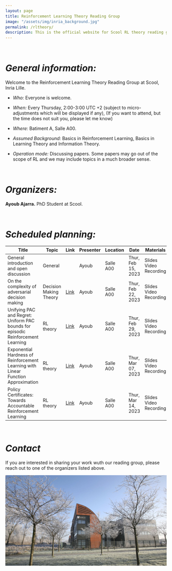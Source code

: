 ```yaml
---
layout: page
title: Reinforcement Learning Theory Reading Group
image: "/assets/img/inria_background.jpg"
permalink: /rltheory/
description: This is the official website for Scool RL theory reading group.
---
```


&nbsp;


# ***General information:***

Welcome to the Reinforcement Learning Theory Reading Group at Scool, Inria Lille.

- *Who:* Everyone is welcome.

- *When:* Every Thursday, 2:00-3:00 UTC +2 (subject to micro-adjustments which will be displayed if any), (If you want to attend, but the time does not suit you, please let me know)

- *Where:* Batiment A, Salle A00.

- *Assumed Background:* Basics in Reinforcement Learning, Basics in Learning Theory and Information Theory.

- *Operation mode:* Discussing papers. Some papers may go out of the scope of RL and we may include topics in a much broader sense.

&nbsp;  

# ***Organizers:***

**Ayoub Ajarra.**
PhD Student at Scool.

&nbsp;


# ***Scheduled planning:***

| Title                                                                           | Topic                  | Link | Presenter | Location  | Date               | Materials              |
|---------------------------------------------------------------------------------|------------------------|------|-----------|-----------|--------------------|------------------------|
| General introduction and open discussion                                        | General                |      | Ayoub     | Salle A00 | Thur, Feb 15, 2023 | Slides Video Recording |
| On the complexity of adversarial decision making                                | Decision Making Theory | [Link](https://arxiv.org/abs/2206.13063)     | Ayoub     | Salle A00 | Thur, Feb 22, 2023 | Slides Video Recording |
| Unifying PAC and Regret: Uniform PAC bounds for episodic Reinforcement Learning | RL theory              |  [Link](https://arxiv.org/abs/1703.07710)    | Ayoub     | Salle A00 | Thur, Feb 29, 2023 | Slides Video Recording |
| Exponential Hardness of Reinforcement Learning with Linear Function Approximation | RL theory              |  [Link](https://arxiv.org/pdf/2302.12940.pdf)    | Ayoub     | Salle A00 | Thur, Mar 07, 2023 | Slides Video Recording |
| Policy Certificates: Towards Accountable Reinforcement Learning | RL theory              |  [Link](https://arxiv.org/pdf/1811.03056.pdf)    | Ayoub     | Salle A00 | Thur, Mar 14, 2023 | Slides Video Recording |

&nbsp;

# ***Contact***


If you are interested in sharing your work wuth our reading group, please reach out to one of the organizers listed above.


<img src="/assets/img/inria_background.jpg" width="600">

